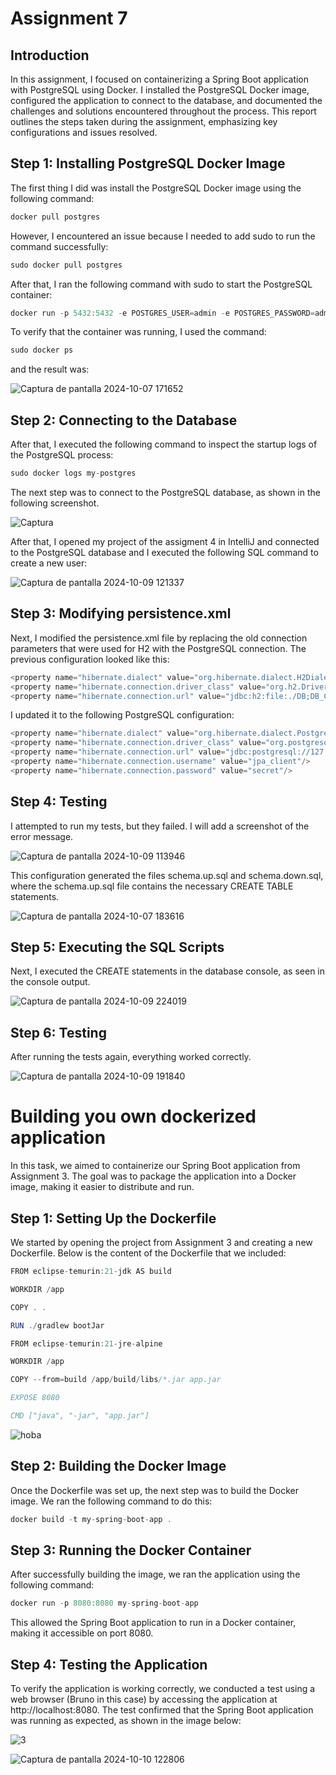 # Assignment 7

## Introduction
In this assignment, I focused on containerizing a Spring Boot application with PostgreSQL using Docker. I installed the PostgreSQL Docker image, configured the application to connect to the database, and documented the challenges and solutions encountered throughout the process. This report outlines the steps taken during the assignment, emphasizing key configurations and issues resolved.

## Step 1: Installing PostgreSQL Docker Image
The first thing I did was install the PostgreSQL Docker image using the following command:

```java
docker pull postgres
````

However, I encountered an issue because I needed to add sudo to run the command successfully:

```java
sudo docker pull postgres
````

After that, I ran the following command with sudo to start the PostgreSQL container:

```java
docker run -p 5432:5432 -e POSTGRES_USER=admin -e POSTGRES_PASSWORD=admin_password -e POSTGRES_DB=mydb -d --name my-postgres --rm postgres
````

To verify that the container was running, I used the command:

```java
sudo docker ps
````
and the result was:

![Captura de pantalla 2024-10-07 171652](https://github.com/user-attachments/assets/902d6a04-9a6c-4c43-9388-9c0a8cee02a9)


## Step 2: Connecting to the Database

After that, I executed the following command to inspect the startup logs of the PostgreSQL process:

```java
sudo docker logs my-postgres
````

The next step was to connect to the PostgreSQL database, as shown in the following screenshot.

![Captura](https://github.com/user-attachments/assets/51b42b07-94be-4c6b-9e10-2fa7133612f6)



After that, I opened my project of the assigment 4 in IntelliJ and connected to the PostgreSQL database and I executed the following SQL command to create a new user:

![Captura de pantalla 2024-10-09 121337](https://github.com/user-attachments/assets/4ee8c763-5881-4f26-b6de-1ca912359263)

## Step 3: Modifying persistence.xml

Next, I modified the persistence.xml file by replacing the old connection parameters that were used for H2 with the PostgreSQL connection. The previous configuration looked like this:

```java
<property name="hibernate.dialect" value="org.hibernate.dialect.H2Dialect"/>
<property name="hibernate.connection.driver_class" value="org.h2.Driver"/>
<property name="hibernate.connection.url" value="jdbc:h2:file:./DB;DB_CLOSE_DELAY=-1"/>
````

I updated it to the following PostgreSQL configuration:

```java
<property name="hibernate.dialect" value="org.hibernate.dialect.PostgreSQLDialect"/>
<property name="hibernate.connection.driver_class" value="org.postgresql.Driver"/>
<property name="hibernate.connection.url" value="jdbc:postgresql://127.0.0.1:5432/postgres"/>
<property name="hibernate.connection.username" value="jpa_client"/>
<property name="hibernate.connection.password" value="secret"/>
````

## Step 4: Testing
I attempted to run my tests, but they failed. I will add a screenshot of the error message.

![Captura de pantalla 2024-10-09 113946](https://github.com/user-attachments/assets/683e63a6-d386-49e4-9439-4e41485d2cd7)

This configuration generated the files schema.up.sql and schema.down.sql, where the schema.up.sql file contains the necessary CREATE TABLE statements.

![Captura de pantalla 2024-10-07 183616](https://github.com/user-attachments/assets/b6b14dc1-28a6-4505-a158-67dd7eed78ff)


## Step 5: Executing the SQL Scripts
Next, I executed the CREATE statements in the database console, as seen in the console output.

![Captura de pantalla 2024-10-09 224019](https://github.com/user-attachments/assets/74bed40b-d448-4200-a2ea-77ab602d2e52)

## Step 6: Testing
After running the tests again, everything worked correctly.

![Captura de pantalla 2024-10-09 191840](https://github.com/user-attachments/assets/783674d9-1f5e-4d1d-a1ba-a58284a6e4f9)



# Building you own dockerized application

In this task, we aimed to containerize our Spring Boot application from Assignment 3. The goal was to package the application into a Docker image, making it easier to distribute and run.

## Step 1: Setting Up the Dockerfile
We started by opening the project from Assignment 3 and creating a new Dockerfile. Below is the content of the Dockerfile that we included:

````java
FROM eclipse-temurin:21-jdk AS build 

WORKDIR /app

COPY . .

RUN ./gradlew bootJar

FROM eclipse-temurin:21-jre-alpine 

WORKDIR /app

COPY --from=build /app/build/libs/*.jar app.jar

EXPOSE 8080

CMD ["java", "-jar", "app.jar"]

````

![hoba](https://github.com/user-attachments/assets/e0e79fd0-8403-4898-bcb3-1f6aa7c66c70)


## Step 2: Building the Docker Image
Once the Dockerfile was set up, the next step was to build the Docker image. We ran the following command to do this:

````java
docker build -t my-spring-boot-app .
````

## Step 3: Running the Docker Container
After successfully building the image, we ran the application using the following command:

````java
docker run -p 8080:8080 my-spring-boot-app
````

This allowed the Spring Boot application to run in a Docker container, making it accessible on port 8080.

## Step 4: Testing the Application

To verify the application is working correctly, we conducted a test using a web browser (Bruno in this case) by accessing the application at http://localhost:8080. The test confirmed that the Spring Boot application was running as expected, as shown in the image below:


![3](https://github.com/user-attachments/assets/3d21ce34-8a6d-4756-9d22-bbd11ff4c75a)


![Captura de pantalla 2024-10-10 122806](https://github.com/user-attachments/assets/c6f2732f-bc16-417e-866b-0910148e7082)




